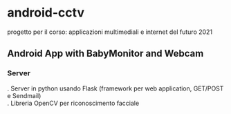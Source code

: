 # android-cctv
progetto per il corso: applicazioni multimediali e internet del futuro 2021
<h2>Android App with BabyMonitor and Webcam</h2>
<h3>Server</h3>
. Server in python usando Flask (framework per web application, GET/POST e Sendmail)<br/>
. Libreria OpenCV per riconoscimento facciale
